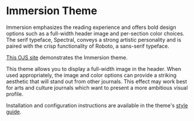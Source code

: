# Immersion Theme

Immersion emphasizes the reading experience and offers bold design options such as a full-width header image and per-section color choices. The serif typeface, Spectral, conveys a strong artistic personality and is paired with the crisp functionality of Roboto, a sans-serif typeface. 

[This OJS site](https://demo.publicknowledgeproject.org/ojs3/demo/index.php/djit) demonstrates the Immersion theme.

This theme allows you to display a full-width image in the header. When used appropriately, the image and color options can provide a striking aesthetic that will stand out from other journals. This effect may work best for arts and culture journals which want to present a more ambitious visual profile.

Installation and configuration instructions are available in the theme's [style guide](https://github.com/pkp/immersion/blob/master/README.md).
